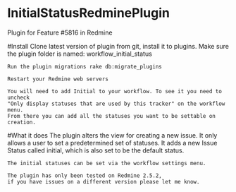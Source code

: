 # InitialStatusRedminePlugin
Plugin for Feature #5816 in Redmine



#Install
    Clone latest version of plugin from git, install it to plugins. 
    Make sure the plugin folder is named: workflow_initial_status

    Run the plugin migrations rake db:migrate_plugins

    Restart your Redmine web servers
    
    You will need to add Initial to your workflow. To see it you need to uncheck
    "Only display statuses that are used by this tracker" on the workflow menu.
    From there you can add all the statuses you want to be settable on creation.

#What it does
    The plugin alters the view for creating a new issue. 
    It only allows a user to set a predetermined set of statuses. 
    It adds a new Issue Status called initial, which is also set to be the default status.
    
    The initial statuses can be set via the workflow settings menu. 
    
    The plugin has only been tested on Redmine 2.5.2, 
    if you have issues on a different version please let me know.
